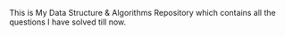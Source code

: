 This is My Data Structure & Algorithms Repository which contains all the questions I have solved till now.
